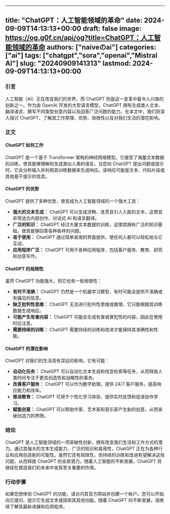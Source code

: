 
---
title: "ChatGPT：人工智能领域的革命"
date: 2024-09-09T14:13:13+00:00
draft: false
image: https://og.g0f.cn/api/og?title=ChatGPT：人工智能领域的革命
authors: ["naiveのai"]
categories: ["ai"]
tags: ["chatgpt","sora","openai","Mistral AI"]
slug: "20240909141313"
lastmod: 2024-09-09T14:13:13+00:00
---
### 引言

人工智能（AI）正在改变我们的世界，而 ChatGPT 则是这一变革中最令人兴奋的创新之一。作为由 OpenAI 开发的大型语言模型，ChatGPT 拥有生成类人文本、翻译语言、撰写不同类型创意内容以及回答广泛问题的能力。在本文中，我们将深入探讨 ChatGPT，了解其工作原理、优势、局限性以及对我们生活的潜在影响。

### 正文

#### ChatGPT 如何工作

ChatGPT 是一个基于 Transformer 架构的神经网络模型。它接受了海量文本数据的训练，使其能够理解和生成类似人类的语言。当您向 ChatGPT 提出问题或提示时，它会分析输入并利用其训练数据来生成响应。该响应可能是文本、代码片段或其他基于提示的信息。

#### ChatGPT 的优势

ChatGPT 提供了多种优势，使其成为人工智能领域的一个强大工具：

* **强大的文本生成：** ChatGPT 可以生成流畅、连贯且引人入胜的文本，这使其非常适合内容创作、对话式 AI 和语言翻译。
* **广泛的知识：** ChatGPT 经过大量文本数据的训练，这使其拥有广泛的知识基础，使其能够回答各种各样的问题。
* **易于使用：** ChatGPT 通过简单易用的界面提供，使任何人都可以轻松地与它互动。
* **应用程序广泛：** ChatGPT 可用于各种应用程序，包括客户服务、教育、研究和创意写作。

#### ChatGPT 的局限性

虽然 ChatGPT 功能强大，但它也有一些局限性：

* **有时不准确：** ChatGPT 仍然是一个机器学习模型，有时可能会提供不准确或有偏见的信息。
* **缺乏批判性思维：** ChatGPT 无法进行批判性思维或推理，它只能根据其训练数据生成响应。
* **可能产生有害内容：** ChatGPT 可能会生成有害或冒犯性的内容，因此在使用时应注意。
* **需要持续的训练：** ChatGPT 需要持续的训练和改进才能保持其准确性和性能。

#### ChatGPT 的潜在影响

ChatGPT 对我们的生活具有深远的影响。它有可能：

* **自动化任务：** ChatGPT 可以自动化文本生成和信息检索等任务，从而释放人类时间专注于更具创造性和战略性的事务。
* **改善客户服务：** ChatGPT 可以作为数字助理，提供 24/7 客户服务，提高响应能力和效率。
* **推进教育：** ChatGPT 可用于个性化学习体验、提供实时反馈和促进协作学习。
* **赋能创意：** ChatGPT 可以帮助作家、艺术家和音乐家产生新的创意，从而突破创造力的界限。

### 结论

ChatGPT 是人工智能领域的一项突破性创新，拥有改变我们生活和工作方式的潜力。通过其强大的文本生成能力、广泛的知识和易用性，ChatGPT 正在为各种行业和应用创造新的可能性。虽然它还有局限性，但持续的训练和改进有望解决这些问题，从而释放 ChatGPT 的全部潜力。随着人工智能的不断发展，ChatGPT 将继续在塑造我们的未来中发挥至关重要的作用。

### 行动步骤

如果您想体验 ChatGPT 的功能，请访问其官方网站并创建一个帐户。您可以开始向它提问、提示它生成文本或探索其其他功能。随着 ChatGPT 的不断发展，请继续了解其最新进展和应用程序。
